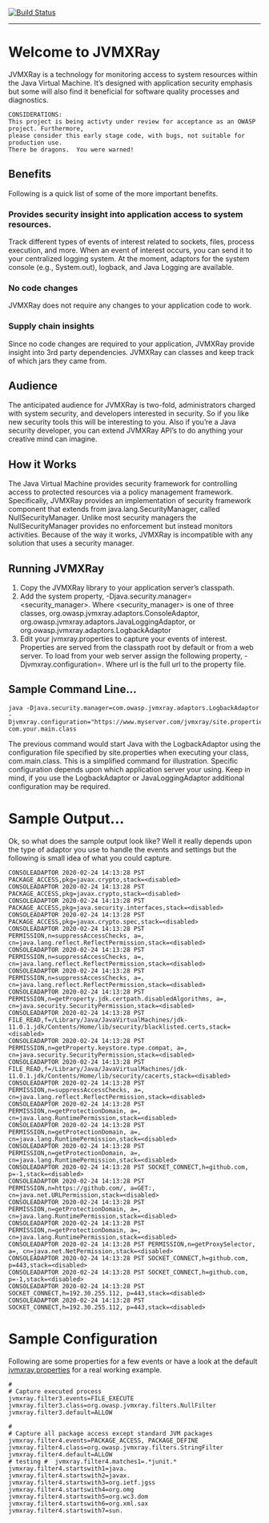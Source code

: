 [![Build Status](https://travis-ci.org/spoofzu/jvmxray.svg?branch=master)](https://travis-ci.org/spoofzu/jvmxray)

------

# Welcome to JVMXRay

JVMXRay is a technology for monitoring access to system resources within the Java Virtual Machine.  It’s designed with application security emphasis but some will also find it beneficial for software quality processes and diagnostics.

```
CONSIDERATIONS:
This project is being activty under review for acceptance as an OWASP project. Furthermore,
please consider this early stage code, with bugs, not suitable for production use. 
There be dragons.  You were warned!
```

## Benefits
Following is a quick list of some of the more important benefits.

### Provides security insight into application access to system resources.
Track different types of events of interest related to sockets, files, process execution, and more.  When an event of interest occurs, you can send it to your centralized logging system.  At the moment, adaptors for the system console (e.g., System.out), logback, and Java Logging are available. 

### No code changes
JVMXRay does not require any changes to your application code to work.

### Supply chain insights
Since no code changes are required to your application, JVMXRay provide insight into 3rd party dependencies.  JVMXRay can classes and keep track of which jars they came from.

## Audience
The anticipated audience for JVMXRay is two-fold, administrators charged with system security, and developers interested in security.  So if you like new security tools this will be interesting to you.  Also if you’re a Java security developer, you can extend JVMXRay API’s to do anything your creative mind can imagine.

## How it Works
The Java Virtual Machine provides security framework for controlling access to protected resources via a policy management framework.  Specifically, JVMXRay provides an implementation of security framework component that extends from java.lang.SecurityManager, called NullSecurityManager.  Unlike most security managers the NullSecurityManager provides no enforcement but instead monitors activities.  Because of the way it works, JVMXRay is incompatible with any solution that uses a security manager.

## Running JVMXRay
1)	Copy the JVMXRay library to your application server’s classpath.
2)	Add the system property, -Djava.security.manager=<security_manager>.  Where <security_manager> is one of three classes, org.owasp.jvmxray.adaptors.ConsoleAdaptor, org.owasp.jvmxray.adaptors.JavaLoggingAdaptor, or org.owasp.jvmxray.adaptors.LogbackAdaptor
3)	Edit your jvmxray.properties to capture your events of interest.  Properties are served from the classpath root by default or from a web server.  To load from your web server assign the following property, -Djvmxray.configuration=<url>.  Where url is the full url to the property file.

## Sample Command Line...
```code
java -Djava.security.manager=com.owasp.jvmxray.adaptors.LogbackAdaptor -Djvmxray.configuration="https://www.myserver.com/jvmxray/site.properties” com.your.main.class
```

The previous command would start Java with the LogbackAdaptor using the configuration file specified by site.properties when executing your class, com.main.class.  This is a simplified command for illustration.  Specific configuration depends upon which application server your using.  Keep in mind, if you use the LogbackAdaptor or JavaLoggingAdaptor additional configuration may be required.

# Sample Output...
Ok, so what does the sample output look like?  Well it really depends upon the type of adaptor you use to handle the events and settings but the following is small idea of what you could capture.

```
CONSOLEADAPTOR 2020-02-24 14:13:28 PST PACKAGE_ACCESS,pkg=javax.crypto,stack=<disabled>
CONSOLEADAPTOR 2020-02-24 14:13:28 PST PACKAGE_ACCESS,pkg=javax.crypto,stack=<disabled>
CONSOLEADAPTOR 2020-02-24 14:13:28 PST PACKAGE_ACCESS,pkg=java.security.interfaces,stack=<disabled>
CONSOLEADAPTOR 2020-02-24 14:13:28 PST PACKAGE_ACCESS,pkg=javax.crypto.spec,stack=<disabled>
CONSOLEADAPTOR 2020-02-24 14:13:28 PST PERMISSION,n=suppressAccessChecks, a=, cn=java.lang.reflect.ReflectPermission,stack=<disabled>
CONSOLEADAPTOR 2020-02-24 14:13:28 PST PERMISSION,n=suppressAccessChecks, a=, cn=java.lang.reflect.ReflectPermission,stack=<disabled>
CONSOLEADAPTOR 2020-02-24 14:13:28 PST PERMISSION,n=suppressAccessChecks, a=, cn=java.lang.reflect.ReflectPermission,stack=<disabled>
CONSOLEADAPTOR 2020-02-24 14:13:28 PST PERMISSION,n=getProperty.jdk.certpath.disabledAlgorithms, a=, cn=java.security.SecurityPermission,stack=<disabled>
CONSOLEADAPTOR 2020-02-24 14:13:28 PST FILE_READ,f=/Library/Java/JavaVirtualMachines/jdk-11.0.1.jdk/Contents/Home/lib/security/blacklisted.certs,stack=<disabled>
CONSOLEADAPTOR 2020-02-24 14:13:28 PST PERMISSION,n=getProperty.keystore.type.compat, a=, cn=java.security.SecurityPermission,stack=<disabled>
CONSOLEADAPTOR 2020-02-24 14:13:28 PST FILE_READ,f=/Library/Java/JavaVirtualMachines/jdk-11.0.1.jdk/Contents/Home/lib/security/cacerts,stack=<disabled>
CONSOLEADAPTOR 2020-02-24 14:13:28 PST PERMISSION,n=suppressAccessChecks, a=, cn=java.lang.reflect.ReflectPermission,stack=<disabled>
CONSOLEADAPTOR 2020-02-24 14:13:28 PST PERMISSION,n=getProtectionDomain, a=, cn=java.lang.RuntimePermission,stack=<disabled>
CONSOLEADAPTOR 2020-02-24 14:13:28 PST PERMISSION,n=getProtectionDomain, a=, cn=java.lang.RuntimePermission,stack=<disabled>
CONSOLEADAPTOR 2020-02-24 14:13:28 PST PERMISSION,n=getProtectionDomain, a=, cn=java.lang.RuntimePermission,stack=<disabled>
CONSOLEADAPTOR 2020-02-24 14:13:28 PST SOCKET_CONNECT,h=github.com, p=-1,stack=<disabled>
CONSOLEADAPTOR 2020-02-24 14:13:28 PST PERMISSION,n=https://github.com/, a=GET:, cn=java.net.URLPermission,stack=<disabled>
CONSOLEADAPTOR 2020-02-24 14:13:28 PST PERMISSION,n=getProtectionDomain, a=, cn=java.lang.RuntimePermission,stack=<disabled>
CONSOLEADAPTOR 2020-02-24 14:13:28 PST PERMISSION,n=getProtectionDomain, a=, cn=java.lang.RuntimePermission,stack=<disabled>
CONSOLEADAPTOR 2020-02-24 14:13:28 PST PERMISSION,n=getProxySelector, a=, cn=java.net.NetPermission,stack=<disabled>
CONSOLEADAPTOR 2020-02-24 14:13:28 PST SOCKET_CONNECT,h=github.com, p=443,stack=<disabled>
CONSOLEADAPTOR 2020-02-24 14:13:28 PST SOCKET_CONNECT,h=github.com, p=-1,stack=<disabled>
CONSOLEADAPTOR 2020-02-24 14:13:28 PST SOCKET_CONNECT,h=192.30.255.112, p=443,stack=<disabled>
CONSOLEADAPTOR 2020-02-24 14:13:28 PST SOCKET_CONNECT,h=192.30.255.112, p=443,stack=<disabled>
```

# Sample Configuration
Following are some properties for a few events or have a look at the default [jvmxray.properties](https://github.com/spoofzu/jvmxray/blob/master/src/jvmxray.properties) for a real working example.
```
#
# Capture executed process
jvmxray.filter3.events=FILE_EXECUTE 
jvmxray.filter3.class=org.owasp.jvmxray.filters.NullFilter
jvmxray.filter3.default=ALLOW

#
# Capture all package access except standard JVM packages
jvmxray.filter4.events=PACKAGE_ACCESS, PACKAGE_DEFINE
jvmxray.filter4.class=org.owasp.jvmxray.filters.StringFilter
jvmxray.filter4.default=ALLOW
# testing #  jvmxray.filter4.matches1=.*junit.*
jvmxray.filter4.startswith1=java.
jvmxray.filter4.startswith2=javax.
jvmxray.filter4.startswith3=org.ietf.jgss
jvmxray.filter4.startswith4=org.omg
jvmxray.filter4.startswith5=org.wc3.dom
jvmxray.filter4.startswith6=org.xml.sax
jvmxray.filter4.startswith7=sun.
```

